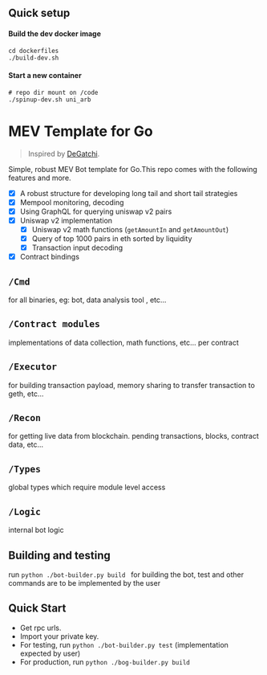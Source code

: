 ## Quick setup
#### Build the dev docker image
```
cd dockerfiles
./build-dev.sh
```
#### Start a new container
```
# repo dir mount on /code
./spinup-dev.sh uni_arb
```

# MEV Template for Go

> Inspired by [DeGatchi](https://twitter.com/DeGatchi).

Simple, robust MEV Bot template for Go.This repo comes with the following features and more.

- [x] A robust structure for developing long tail and short tail strategies
- [x] Mempool monitoring, decoding
- [x] Using GraphQL for querying uniswap v2 pairs
- [x] Uniswap v2 implementation 
  - [x] Uniswap v2 math functions (`getAmountIn` and `getAmountOut`)
  - [x] Query of top 1000 pairs in eth sorted by liquidity
  - [x] Transaction input decoding 
- [x] Contract bindings

## `/Cmd`
for all binaries, eg: bot, data analysis tool , etc... 

## `/Contract modules`
implementations of data collection, math functions, etc... per contract

## `/Executor`
for building transaction payload, memory sharing to transfer transaction to geth, etc...

## `/Recon`
for getting live data from blockchain. pending transactions, blocks, contract data, etc...

## `/Types`
global types which require module level access

## `/Logic`
internal bot logic

## Building and testing
run ```python ./bot-builder.py build ``` for building the bot, test and other commands are to be implemented by the user

## Quick Start

- Get rpc urls.
- Import your private key.
- For testing, run `python ./bot-builder.py test` (implementation expected by user)
- For production, run `python ./bog-builder.py build`
